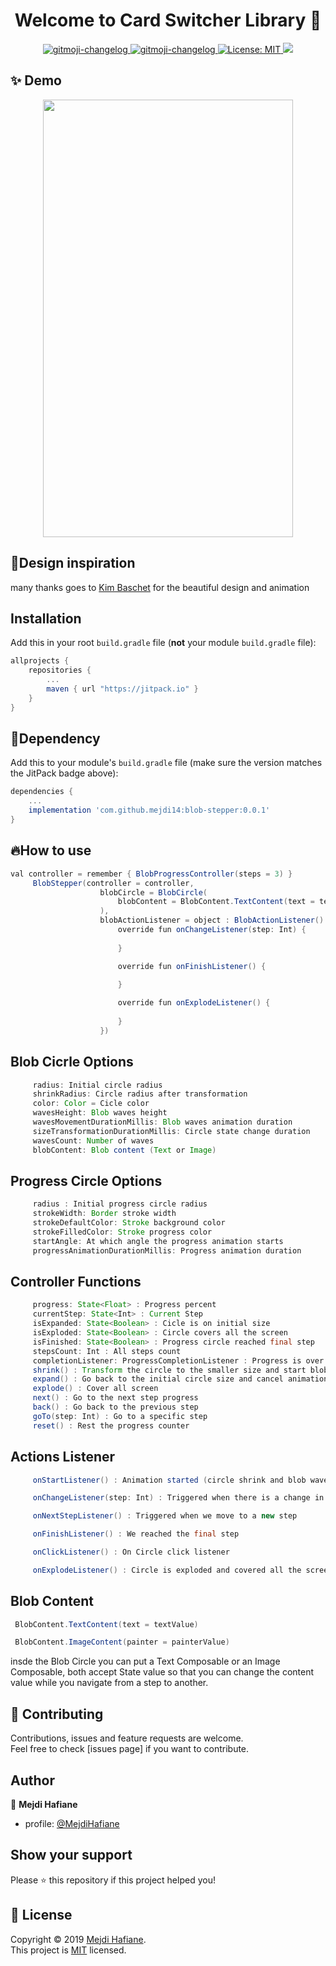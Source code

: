 <h1 align="center">Welcome to Card Switcher Library 👋</h1>

<p align="center">
  <a href="https://github.com/frinyvonnick/gitmoji-changelog">
    <img src="https://img.shields.io/badge/API-15%2B-blue.svg?style=flat" alt="gitmoji-changelog">
  </a>  <a href="https://github.com/frinyvonnick/gitmoji-changelog">
    <img src="https://jitpack.io/v/mejdi14/AndroidColorPicker.svg" alt="gitmoji-changelog">
  </a>
  </a>
	<a href="https://github.com/kefranabg/readme-md-generator/blob/master/LICENSE">
    <img alt="License: MIT" src="https://img.shields.io/badge/license-MIT-yellow.svg" target="_blank" />
  </a>
  <a href="https://codecov.io/gh/kefranabg/readme-md-generator">
    <img src="https://codecov.io/gh/kefranabg/readme-md-generator/branch/master/graph/badge.svg" />
  </a>
</p>

## ✨ Demo
<p align="center">
<img src="https://github.com/mejdi14/Blob-Stepper/blob/master/demo/demo.gif" height="700" width="400" >
	</p>
	
	
## :art:Design inspiration
many thanks goes to [Kim Baschet](https://twitter.com/Kim_____B) for the beautiful design and animation




## Installation

Add this in your root `build.gradle` file (**not** your module `build.gradle` file):

```gradle
allprojects {
	repositories {
		...
		maven { url "https://jitpack.io" }
	}
}
``` 
## :hammer:Dependency

Add this to your module's `build.gradle` file (make sure the version matches the JitPack badge above):

```gradle
dependencies {
	...
	implementation 'com.github.mejdi14:blob-stepper:0.0.1'
}
```


## :fire:How to use

``` java
val controller = remember { BlobProgressController(steps = 3) }
     BlobStepper(controller = controller,
                    blobCircle = BlobCircle(
                        blobContent = BlobContent.TextContent(text = textValue)
                    ),
                    blobActionListener = object : BlobActionListener() {
                        override fun onChangeListener(step: Int) {
                            
                        }

                        override fun onFinishListener() {
                            
                        }

                        override fun onExplodeListener() {
                            
                        }
                    })
```

Blob Cicrle Options
-----

``` java
     radius: Initial circle radius
     shrinkRadius: Circle radius after transformation
     color: Color = Cicle color
     wavesHeight: Blob waves height
     wavesMovementDurationMillis: Blob waves animation duration
     sizeTransformationDurationMillis: Circle state change duration
     wavesCount: Number of waves
     blobContent: Blob content (Text or Image)
```
Progress Circle Options
-----

``` java
     radius : Initial progress circle radius
     strokeWidth: Border stroke width
     strokeDefaultColor: Stroke background color
     strokeFilledColor: Stroke progress color
     startAngle: At which angle the progress animation starts
     progressAnimationDurationMillis: Progress animation duration
```

Controller Functions
-----

``` java
     progress: State<Float> : Progress percent
     currentStep: State<Int> : Current Step
     isExpanded: State<Boolean> : Cicle is on initial size
     isExploded: State<Boolean> : Circle covers all the screen
     isFinished: State<Boolean> : Progress circle reached final step
     stepsCount: Int : All steps count
     completionListener: ProgressCompletionListener : Progress is over
     shrink() : Transform the circle to the smaller size and start blob waves animation
     expand() : Go back to the initial circle size and cancel animation
     explode() : Cover all screen 
     next() : Go to the next step progress
     back() : Go back to the previous step
     goTo(step: Int) : Go to a specific step
     reset() : Rest the progress counter
```

Actions Listener
-----

``` java
     onStartListener() : Animation started (circle shrink and blob waves are moving)

     onChangeListener(step: Int) : Triggered when there is a change in the circle state

     onNextStepListener() : Triggered when we move to a new step

     onFinishListener() : We reached the final step

     onClickListener() : On Circle click listener

     onExplodeListener() : Circle is exploded and covered all the screen

```

Blob Content
-----
``` java
 BlobContent.TextContent(text = textValue)

 BlobContent.ImageContent(painter = painterValue)
```
insde the Blob Circle you can put a  Text Composable or an Image Composable,
both accept State value so that you can change the content value while you navigate from a step to another.



## 🤝 Contributing

Contributions, issues and feature requests are welcome.<br />
Feel free to check [issues page] if you want to contribute.<br />


## Author

👤 **Mejdi Hafiane**

- profile: [@MejdiHafiane](https://twitter.com/mejdi141)

## Show your support

Please ⭐️ this repository if this project helped you!


## 📝 License

Copyright © 2019 [Mejdi Hafiane](https://github.com/mejdi14).<br />
This project is [MIT](https://github.com/mejdi14/readme-md-generator/blob/master/LICENSE) licensed.
